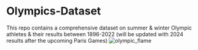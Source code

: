 # Olympics-Dataset
This repo contains a comprehensive dataset on summer & winter Olympic athletes & their results between 1896-2022 (will be updated with 2024 results after the upcoming Paris Games)
![olympic_flame](https://github.com/user-attachments/assets/88fc8572-08b5-4b5c-b6e1-f4251282d03f)
